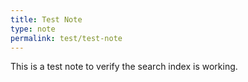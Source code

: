 ```yaml
---
title: Test Note
type: note
permalink: test/test-note
---
```


This is a test note to verify the search index is working.